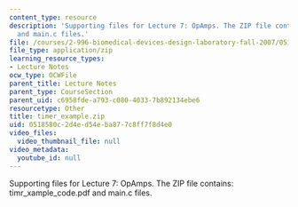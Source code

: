```yaml
---
content_type: resource
description: 'Supporting files for Lecture 7: OpAmps. The ZIP file contains: timr_xample_code.pdf
  and main.c files.'
file: /courses/2-996-biomedical-devices-design-laboratory-fall-2007/0518580c2d4ed54eba877c8ff7f8d4e0_timer_example.zip
file_type: application/zip
learning_resource_types:
- Lecture Notes
ocw_type: OCWFile
parent_title: Lecture Notes
parent_type: CourseSection
parent_uid: c6958fde-a793-c080-4033-7b892134ebe6
resourcetype: Other
title: timer_example.zip
uid: 0518580c-2d4e-d54e-ba87-7c8ff7f8d4e0
video_files:
  video_thumbnail_file: null
video_metadata:
  youtube_id: null
---
```

Supporting files for Lecture 7: OpAmps. The ZIP file contains: timr_xample_code.pdf and main.c files.

